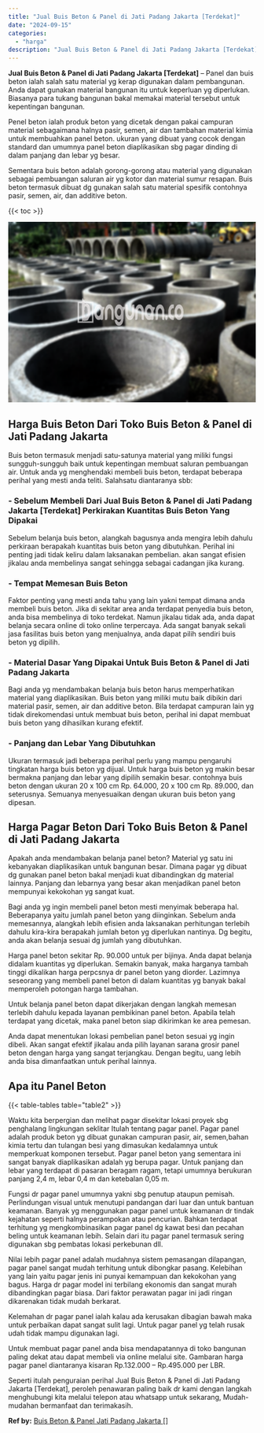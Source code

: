 ```yaml
---
title: "Jual Buis Beton & Panel di Jati Padang Jakarta [Terdekat]"
date: "2024-09-15"
categories: 
  - "harga"
description: "Jual Buis Beton & Panel di Jati Padang Jakarta [Terdekat]. Seperti itulah penguraian perihal Jual Buis Beton & Panel di Jati Padang Jakarta [Terdekat], per..."
---
```


**Jual Buis Beton & Panel di Jati Padang Jakarta \[Terdekat\]** – Panel dan buis beton ialah salah satu material yg kerap digunakan dalam pembangunan. Anda dapat gunakan material bangunan itu untuk keperluan yg diperlukan. Biasanya para tukang bangunan bakal memakai material tersebut untuk kepentingan bangunan.

Penel beton ialah produk beton yang dicetak dengan pakai campuran material sebagaimana halnya pasir, semen, air dan tambahan material kimia untuk membuahkan panel beton. ukuran yang dibuat yang cocok dengan standard dan umumnya panel beton diaplikasikan sbg pagar dinding di dalam panjang dan lebar yg besar.

Sementara buis beton adalah gorong-gorong atau material yang digunakan sebagai pembuangan saluran air yg kotor dan material sumur resapan. Buis beton termasuk dibuat dg gunakan salah satu material spesifik contohnya pasir, semen, air, dan additive beton.

{{< toc >}}

![Jual Buis Beton & Panel di Jati Padang Jakarta [Terdekat]](/images/jual-panel-buis-beton-murah-27.png)

## Harga Buis Beton Dari Toko Buis Beton & Panel di Jati Padang Jakarta

Buis beton termasuk menjadi satu-satunya material yang miliki fungsi sungguh-sungguh baik untuk kepentingan membuat saluran pembuangan air. Untuk anda yg menghendaki membeli buis beton, terdapat beberapa perihal yang mesti anda teliti. Salahsatu diantaranya sbb:

### \- Sebelum Membeli Dari Jual Buis Beton & Panel di Jati Padang Jakarta \[Terdekat\] Perkirakan Kuantitas Buis Beton Yang Dipakai

Sebelum belanja buis beton, alangkah bagusnya anda mengira lebih dahulu perkiraan berapakah kuantitas buis beton yang dibutuhkan. Perihal ini penting jadi tidak keliru dalam laksanakan pembelian. akan sangat efisien jikalau anda membelinya sangat sehingga sebagai cadangan jika kurang.

### \- Tempat Memesan Buis Beton

Faktor penting yang mesti anda tahu yang lain yakni tempat dimana anda membeli buis beton. Jika di sekitar area anda terdapat penyedia buis beton, anda bisa membelinya di toko terdekat. Namun jikalau tidak ada, anda dapat belanja secara online di toko online terpercaya. Ada sangat banyak sekali jasa fasilitas buis beton yang menjualnya, anda dapat pilih sendiri buis beton yg dipilih.

### \- Material Dasar Yang Dipakai Untuk Buis Beton & Panel di Jati Padang Jakarta

Bagi anda yg mendambakan belanja buis beton harus memperhatikan material yang diaplikasikan. Buis beton yang miliki mutu baik dibikin dari material pasir, semen, air dan additive beton. Bila terdapat campuran lain yg tidak direkomendasi untuk membuat buis beton, perihal ini dapat membuat buis beton yang dihasilkan kurang efektif.

### \- Panjang dan Lebar Yang Dibutuhkan

Ukuran termasuk jadi beberapa perihal perlu yang mampu pengaruhi tingkatan harga buis beton yg dijual. Untuk harga buis beton yg makin besar bermakna panjang dan lebar yang dipilih semakin besar. contohnya buis beton dengan ukuran 20 x 100 cm Rp. 64.000, 20 x 100 cm Rp. 89.000, dan seterusnya. Semuanya menyesuaikan dengan ukuran buis beton yang dipesan.

## Harga Pagar Beton Dari Toko Buis Beton & Panel di Jati Padang Jakarta

Apakah anda mendambakan belanja panel beton? Material yg satu ini kebanyakan diaplikasikan untuk bangunan besar. Dimana pagar yg dibuat dg gunakan panel beton bakal menjadi kuat dibandingkan dg material lainnya. Panjang dan lebarnya yang besar akan menjadikan panel beton mempunyai kekokohan yg sangat kuat.

Bagi anda yg ingin membeli panel beton mesti menyimak beberapa hal. Beberapanya yaitu jumlah panel beton yang diinginkan. Sebelum anda memesannya, alangkah lebih efisien anda laksanakan perhitungan terlebih dahulu kira-kira berapakah jumlah beton yg diperlukan nantinya. Dg begitu, anda akan belanja sesuai dg jumlah yang dibutuhkan.

Harga panel beton sekitar Rp. 90.000 untuk per bijinya. Anda dapat belanja didalam kuantitas yg diperlukan. Semakin banyak, maka harganya tambah tinggi dikalikan harga perpcsnya dr panel beton yang diorder. Lazimnya seseorang yang membeli panel beton di dalam kuantitas yg banyak bakal memperoleh potongan harga tambahan.

Untuk belanja panel beton dapat dikerjakan dengan langkah memesan terlebih dahulu kepada layanan pembikinan panel beton. Apabila telah terdapat yang dicetak, maka panel beton siap dikirimkan ke area pemesan.

Anda dapat menentukan lokasi pembelian panel beton sesuai yg ingin dibeli. Akan sangat efektif jikalau anda pilih layanan sarana grosir panel beton dengan harga yang sangat terjangkau. Dengan begitu, uang lebih anda bisa dimanfaatkan untuk perihal lainnya.

## Apa itu Panel Beton

{{< table-tables table="table2" >}}

Waktu kita berpergian dan melihat pagar disekitar lokasi proyek sbg penghalang lingkungan seklitar Itulah tentang pagar panel. Pagar panel adalah produk beton yg dibuat gunakan campuran pasir, air, semen,bahan kimia tertu dan tulangan besi yang dimasukan kedalamnya untuk memperkuat komponen tersebut. Pagar panel beton yang sementara ini sangat banyak diaplikasikan adalah yg berupa pagar. Untuk panjang dan lebar yang terdapat di pasaran beragam ragam, tetapi umumnya berukuran panjang 2,4 m, lebar 0,4 m dan ketebalan 0,05 m.

Fungsi dr pagar panel umumnya yakni sbg penutup ataupun pemisah. Perlindungan visual untuk menutupi pandangan dari luar dan untuk bantuan keamanan. Banyak yg menggunakan pagar panel untuk keamanan dr tindak kejahatan seperti halnya perampokan atau pencurian. Bahkan terdapat terhitung yg mengkombinasikan pagar panel dg kawat besi dan pecahan beling untuk keamanan lebih. Selain dari itu pagar panel termasuk sering digunakan sbg pembatas lokasi perkebunan dll.

Nilai lebih pagar panel adalah mudahnya sistem pemasangan dilapangan, pagar panel sangat mudah terhitung untuk dibongkar pasang. Kelebihan yang lain yaitu pagar jenis ini punyai kemampuan dan kekokohan yang bagus. Harga dr pagar model ini terbilang ekonomis dan sangat murah dibandingkan pagar biasa. Dari faktor perawatan pagar ini jadi ringan dikarenakan tidak mudah berkarat.

Kelemahan dr pagar panel ialah kalau ada kerusakan dibagian bawah maka untuk perbaikan dapat sangat sulit lagi. Untuk pagar panel yg telah rusak udah tidak mampu digunakan lagi.

Untuk membuat pagar panel anda bisa mendapatannya di toko bangunan paling dekat atau dapat membeli via online melalui site. Gambaran harga pagar panel diantaranya kisaran Rp.132.000 – Rp.495.000 per LBR.

Seperti itulah penguraian perihal Jual Buis Beton & Panel di Jati Padang Jakarta \[Terdekat\], peroleh penawaran paling baik dr kami dengan langkah menghubungi kita melalui telepon atau whatsapp untuk sekarang, Mudah-mudahan bermanfaat dan terimakasih.

**Ref by:** [Buis Beton & Panel Jati Padang Jakarta []](https://id.wikipedia.org/wiki/Buis)

